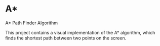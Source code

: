 # A*
A* Path Finder Algorithm

This project contains a visual implementation of the A* algorithm, which finds the shortest path between two points on the screen.
